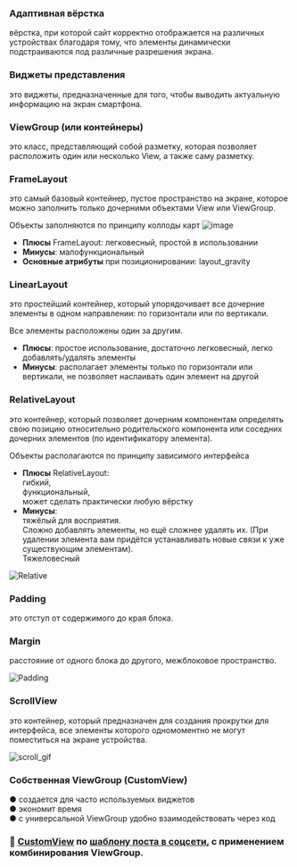 ### Адаптивная вёрстка 
вёрстка, при которой сайт корректно отображается
на различных устройствах благодаря тому, что элементы динамически
подстраиваются под различные разрешения экрана.

### Виджеты представления 
это виджеты, предназначенные для того, чтобы
выводить актуальную информацию на экран смартфона.

### ViewGroup (или контейнеры) 
это класс, представляющий собой разметку,
которая позволяет расположить один или несколько View, а также саму
разметку.

### FrameLayout 
это самый базовый контейнер, пустое пространство на
экране, которое можно заполнить только дочерними объектами View или
ViewGroup.

Объекты заполняются по принципу коллоды карт
![image](https://github.com/ILYA-NASA/Android-basic/assets/99810114/e90d8db0-0102-4c5c-9328-a3ff02e9c10b)

* **Плюсы** FrameLayout: легковесный, простой в использовании
* **Минусы**: малофункциональный
* **Основные атрибуты** при позиционировании: layout_gravity

### LinearLayout 
это простейший контейнер, который упорядочивает все
дочерние элементы в одном направлении: по горизонтали или по вертикали.  

Все элементы расположены один за другим.

* **Плюсы**: простое использование, достаточно легковесный, легко добавлять/удалять элементы
* **Минусы**: располагает элементы только по горизонтали или вертикали, не позволяет наслаивать один элемент на другой

### RelativeLayout 
это контейнер, который позволяет дочерним компонентам
определять свою позицию относительно родительского компонента или
соседних дочерних элементов (по идентификатору элемента).

Объекты располагаются по принципу зависимого интерфейса  

* **Плюсы** RelativeLayout:  
  гибкий,  
  функциональный,  
  может сделать практически любую вёрстку
* **Минусы**:  
  тяжёлый для восприятия.  
  Сложно добавлять элементы, но ещё сложнее удалять их. (При удалении элемента вам придётся устанавливать новые связи к уже существующим элементам).  
  Тяжеловесный

![Relative](https://github.com/ILYA-NASA/Android-basic/assets/99810114/4c270f1d-0514-485a-a6e8-1d65469b76c7)

### Padding 
это отступ от содержимого до края блока.

### Margin 
расстояние от одного блока до другого, межблоковое
пространство.

![Padding](https://github.com/ILYA-NASA/Android-basic/assets/99810114/c4e1a09c-7760-4b98-bef1-226feeca9c7b)

### ScrollView 
это контейнер, который предназначен для создания прокрутки
для интерфейса, все элементы которого одномоментно не могут поместиться
на экране устройства.  

![scroll_gif](https://github.com/ILYA-NASA/Android-basic/assets/99810114/a8272103-9426-4831-9a71-53bfd35cf782)

### Собственная ViewGroup (CustomView)
● создается для часто используемых виджетов  
● экономит время  
● с универсальной ViewGroup удобно взаимодействовать через код  

### :paperclip:  [CustomView](https://github.com/ILYA-NASA/Android-basic/blob/master/17_Layout/app/src/main/res/layout/social_media_post.xml) по [шаблону поста в соцсети](https://github.com/ILYA-NASA/Android-basic/blob/master/17_Layout/TASK.md), с применением комбинирования ViewGroup.
